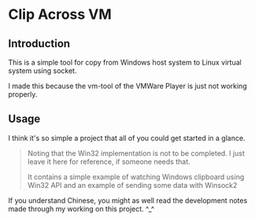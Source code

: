 # Clip Across VM

## Introduction

This is a simple tool for copy from Windows host system to Linux virtual system using socket.

I made this because the vm-tool of the VMWare Player is just not working properly.

## Usage

I think it's so simple a project that all of you could get started in a glance.

> Noting that the Win32 implementation is not to be completed. I just leave it here for reference, if someone needs that.
>
> It contains a simple example of watching Windows clipboard using Win32 API and an example of sending some data with Winsock2

If you understand Chinese, you might as well read the development notes made through my working on this project. ^_^
